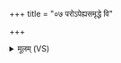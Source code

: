 +++
title = "०७ परोऽपेह्यसमृद्धे वि"

+++
<details><summary>मूलम् (VS)</summary>

प॒रोऽपे॑ह्यसमृद्धे॒ वि ते॑ हे॒तिं न॑यामसि। वेद॑ त्वा॒हं नि॒मीव॑न्तीं नितु॒दन्ती॑मराते ॥
</details>